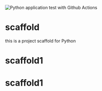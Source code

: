![Python application test with Github Actions](https://github.com/noahgift/scaffold/workflows/Python%20application%20test%20with%20Github%20Actions/badge.svg)

# scaffold
this is a project scaffold for Python
# scaffold1
# scaffold1
